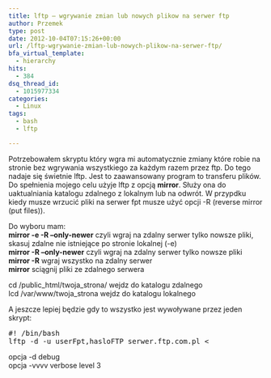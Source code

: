 ```yaml
---
title: lftp – wgrywanie zmian lub nowych plikow na serwer ftp
author: Przemek
type: post
date: 2012-10-04T07:15:26+00:00
url: /lftp-wgrywanie-zmian-lub-nowych-plikow-na-serwer-ftp/
bfa_virtual_template:
  - hierarchy
hits:
  - 384
dsq_thread_id:
  - 1015977334
categories:
  - Linux
tags:
  - bash
  - lftp

---
```

Potrzebowałem skryptu który wgra mi automatycznie zmiany które robie na stronie bez wgrywania wszystkiego za każdym razem przez ftp. Do tego nadaje się świetnie lftp. Jest to zaawansowany program to transferu plików. Do spełnienia mojego celu użyje lftp z opcją **mirror**. Służy ona do uaktualniania katalogu zdalnego z lokalnym lub na odwrót. W przypdku kiedy musze wrzucić pliki na serwer fpt musze użyć opcji -R (reverse mirror (put files)).

<!--more-->

Do wyboru mam:  
**mirror -e -R &#8211;only-newer** czyli wgraj na zdalny serwer tylko nowsze pliki, skasuj zdalne nie istniejące po stronie lokalnej (-e)  
**mirror -R &#8211;only-newer** czyli wgraj na zdalny serwer tylko nowsze pliki  
**mirror -R** wgraj wszystko na zdalny serwer  
**mirror** sciągnij pliki ze zdalnego serwera

cd /public\_html/twoja\_strona/ wejdz do katalogu zdalnego  
lcd /var/www/twoja_strona wejdz do katalogu lokalnego

A jeszcze lepiej będzie gdy to wszystko jest wywoływane przez jeden skrypt:

<pre class="lang:default highlight:0 decode:true">#! /bin/bash
lftp -d -u userFpt,hasloFTP serwer.ftp.com.pl &lt;</pre>

opcja -d debug  
opcja -vvvv verbose level 3

&nbsp;

&nbsp;

&nbsp;